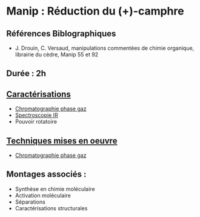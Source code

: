 # Manip : Réduction du (+)-camphre
## Références Biblographiques 
- J. Drouin, C. Versaud, manipulations commentées de chimie organique, librairie du cèdre, Manip 55 et 92
## Durée : 2h
## [Caractérisations](Caracterisations.md)
- [Chromatographie phase gaz](cpg.md)
- [Spectroscopie IR](spectroIR.md)
- Pouvoir rotatoire 
## [Techniques mises en oeuvre](techniques.md)
- [Chromatographie phase gaz](cpg.md)
## Montages associés :
- Synthèse en chimie moléculaire
- Activation moléculaire
- Séparations
- Caractérisations structurales